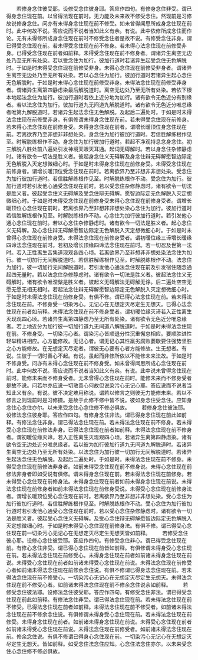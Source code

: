 <!-- { "loadSidebar": true } -->
　　若修身念住彼受耶。设修受念住彼身耶。答应作四句。有修身念住非受。谓已得身念住现在前。以曾得法现在前时。无力能及未来故不修受念住。然现前是习修故说修身念住。问亦有未得身念住现在前不修受。如未曾得闻思所成身念住现在前时。此中何故不说。答应说而不说者当知此义有余。有说。此中依修所成念住而作论。无有未得修所成身念住现在前时不修受念住者是故不说。有修受念住非身。谓已得受念住现在前。若未得受念住现在前不修身。若未得心法念住现在前修受非身。已得受念住现在前者如前释。未得受念住现在前不修身者。谓诸异生离空无边处乃至无所有处染。若以受念住为加行。彼加行道时若诸异生起受念住无色解脱时。于如是时未得受念住现在前修受非身。未得心念住现在前修受非身者。谓诸异生离空无边处乃至无所有处染。若以心念住为加行。彼加行道时若诸异生起心念住无色解脱时。于如是时未得心念住现在前修受非身。未得法念住现在前修受非身者。谓诸异生离第四静虑染最后解脱道时。离空无边处乃至无所有处染。若依下根本地起法念住为加行。彼加行道时若依上近分地为加行。诸有欲令无色近分有别缘者。若以法念住为加行。彼加行道九无间道九解脱道时。诸有欲令无色近分唯总缘者唯第九解脱道时。若诸异生起法念住无色解脱。及起后二遍处时。于如是时未得法念住现在前修受非身。有俱修谓未得身念住现在前。若未得受念住现在前修身。若未得心法念住现在前修身受。未得身念住现在前者。谓增长暖顶位身念住现在前。若离欲界乃至非想非非想处染。身念住为加行彼加行道时。若信胜解练根作见至。时解脱练根作不动。身念住为加行彼加行道时。若起不净观持息念身念住。初三解脱八胜处前八遍处引发神境天眼天耳通。起词无碍解时。若以身念住杂修静虑时。诸有欲令一切法是胜义者。彼起身念住义无碍解及身念住辩无碍解愿智边际定无色解脱入灭定想微细心时。于如是时未得身念住现在前修身受。未得受念住现在前修身者。谓增长暖顶位受念住现在前时。若离欲界乃至非想非非想处染。受念住为加行彼加行道时。若信胜解练根作见至。时解脱练根作不动。受念住为加行。彼加行道时若引发他心通受念住现在前时。若以受念住杂修静虑时。诸有欲令一切法是胜义者。彼起受念住义无碍解及受念住辩无碍解。愿智边际定无色解脱入灭定想微细心时。于如是时未得受念住现在前修身受未得心念住现在前修身受者。谓增长暖顶位心念住现在前时。若离欲界乃至非想非非想处染心念住为加行。彼加行道时若信胜解练根作见至。时解脱练根作不动。心念住为加行彼加行道时。若引发他心通心念住现在前时。若以心念住杂修静虑时。诸有欲令一切法是胜义者。起心念住义无碍解。及心念住辩无碍解愿智边际定无色解脱入灭定想微细心时。于如是时未曾得心念住现在前修身受。未得法念住现在前修身受者。谓初暖位缘三谛增长暖缘四谛法念住现在前时。若初及增长顶缘四谛法念住现在前时。若一切忍及世第一法时。若入正性离生苦集道现观各四心顷。若离欲界乃至非想非非想处染法念住为加行。彼一切加行无间解脱道时。若信胜解练根作见至。时解脱练根作不动。法念住为加行。彼一切加行无间解脱道时。若引发他心通法念住现在前及引发宿住随念通起四无量时。若以法念住杂修静虑时。诸有欲令一切法是胜义者。彼起法念住义无碍解时。诸有欲令唯涅槃是胜义者。彼起义无碍解法无碍解无诤。后二遍处空空无愿无愿无相无相时。若起法念住辩无碍解愿智边际定无色解脱入灭定想微细心时。于如是时未得法念住现在前修身受。有俱不修。谓已得心法念住现在前。若未得法念住现在前。不修身受一切染污心。无记心在无想定灭尽定生无想天。已得心法念住现在前者如前释。未得法念住现在前不修身受者。谓初暖位缘灭谛若入正性离生灭现观四心顷。若诸异生离第四静虑乃至无所有处染。诸有欲令无色近分唯总缘者。若上地近分为加行彼一切加行道九无间道八解脱道时。于如是时未得法念住现在前。不修身受。一切染污心者。谓染污心皆顺退分性沉重懈怠相应。要顺胜进性轻举精进相应。心方能修故。无记心者。谓无记心其性羸劣腐败萎歇要住强势坚胜之心方能修故。在无想定灭尽定者。谓彼无心要有心者方能修故。生无想者。有说。生彼于一切时善心不起。有说。虽起而非修所依以不能修未来法故。于如是时不修身受。问亦有未得心念住现在前不修身受。如未曾得闻思所成心念住现在前时。此中何故不说。答应说而不说者当知此义有余。有说。此中说未曾得念住现在前时。能修未来而不修身受者。无未曾得心念住现在前时。能修未来而不修身受者是故不说。问若尔亦应说一切散善心何故但说染污心无记心耶。答应说而不说者当知此义有余。有说。彼不决定难用称说。谓若以修言之则彼无力能修未来。若以不修言之则现前时是习修摄。是故于此修不修中皆不说。彼如身念住受念住。应知身念住心念住亦尔。以未来受念住心念住修不修必俱故。
　　若修身念住彼法耶。设修法念住彼身耶。答应作四句。有修身念住非法。谓已得身念住现在前此如前释。有修法念住非身。谓已得法念住现在前。若未得法念住现在前不修身。若未得受心念住现在前修法非身。已得法念住现在前者如前释。未得法念住现在前不修身者。谓初暖位缘灭谛。若入正性离生灭现观四心顷。若诸异生离第四静虑染。诸有欲令空无边处近分唯总缘者。若以彼为加行彼加行道九无间道九解脱道时。若诸异生离空无边处乃至无所有处染。以法念住为加行彼一切加行无间解脱道时。若诸异生起法念住无色解脱。及起后二遍处时。于如是时。未得法念住现在前不修身。未得受念住现在前修法非身者。如前未得受念住现在前不修身说。未得心念住现在前修法非身者即如受说有俱修。谓未得身念住现在前。若未得法念住现在前修身。若未得受心念住现在前修身法。未得身念住现在前者如前未得身念住现在前说。未得法念住现在前修身者如前未得法念住现在前修身受说。未得受心念住现在前修身法者。谓增长暖顶位受心念住现在前时。若离欲界乃至非想非非想处染。受心念住为加行彼加行道时。若信胜解练根作见至。时解脱练根作不动。受心念住为加行彼加行道时若引发他心通受心念住现在前时。若以受心念住杂修静虑时。诸有欲令一切法是胜义者。彼起受心念住义无碍解。及受心念住辩无碍解愿智边际定无色解脱入灭定想微细心时。于如是时未得受心念住现在前修身法。有俱不修。谓已得受心念住现在前一切染污心无记心在无想定灭尽定生无想天皆如前释。
　　若修受念住彼心耶。设修心念住彼受耶。答应作四句。有修受念住非心。谓已得受念住现在前。有修心念住非受。谓已得心念住现在前皆如前释。有俱修谓未得身受心念住现在前。若未得法念住现在前修受心。未得身念住现在前者如前诸未得身念住现在前说。未得受心念住现在前者如前诸未得受心念住现在前说。未得法念住现在前修受心者如前诸未得法念住现在前修余念住说。有俱不修谓已得身法念住现在前。若未得法念住现在前不修受心。一切染污心无记心在无想定灭尽定生无想天。未得法念住现在前不修受心者。如前诸未得法念住现在前不修余念住说余如前释。
　　若修受念住彼法耶。设修法念住彼受耶。答应作四句。有修受念住非法。谓已得受念住现在前此如前释。有修法念住非受。谓已得法念住现在前。若未得法念住现在前不修受。已得法念住现在前者如前释。未得法念住现在前不修受者。如前诸未得法念住现在前不修余念住说。有俱修谓未得身受心念住现在前。若未得法念住现在前修受。未得身念住现在前者。如前诸未得身念住现在前说。未得受心念住现在前者如前诸未得受心念住现在前说。未得法念住现在前修受者。如前诸未得法念住现在前。修余念住说。有俱不修谓已得身心念住现在前。一切染污心无记心在无想定灭尽定生无想天。皆如前释。如受念住法念住应知。心念住法念住亦尔。以未来受念住心念住修不修必俱故。
